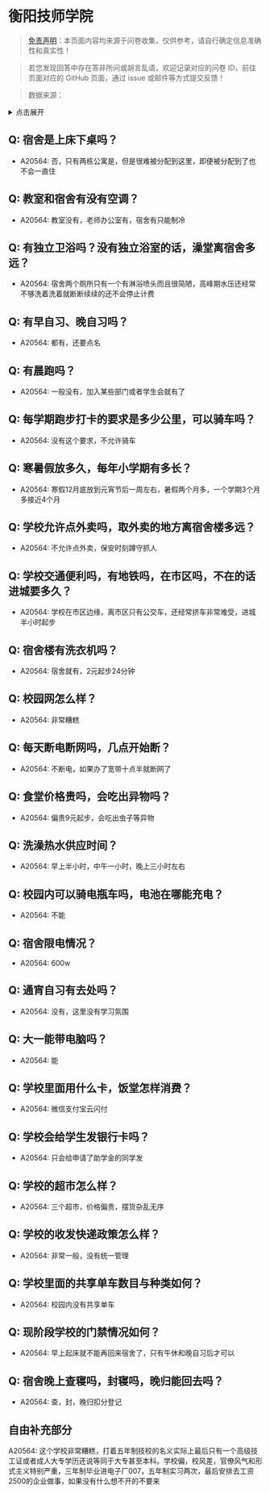# 衡阳技师学院

> [免责声明](https://colleges.chat/#_3)：本页面内容均来源于问卷收集，仅供参考，请自行确定信息准确性和真实性！

> 若您发现回答中存在答非所问或胡言乱语，欢迎记录对应的问卷 ID，前往页面对应的 GitHub 页面，通过 issue 或邮件等方式提交反馈！

> 数据来源：

<details><summary>点击展开</summary>
<ul>
<li>A20564: 匿名 (2023 年 07 月)</li>
</ul>
</details>

## Q: 宿舍是上床下桌吗？

- A20564: 否，只有两栋公寓是，但是很难被分配到这里，即便被分配到了也不会一直住

## Q: 教室和宿舍有没有空调？

- A20564: 教室没有，老师办公室有，宿舍有只能制冷

## Q: 有独立卫浴吗？没有独立浴室的话，澡堂离宿舍多远？

- A20564: 宿舍两个厕所只有一个有淋浴喷头而且很简陋，高峰期水压还经常不够洗着洗着就断断续续的还不会停止计费

## Q: 有早自习、晚自习吗？

- A20564: 都有，还要点名

## Q: 有晨跑吗？

- A20564: 一般没有，加入某些部门或者学生会就有了

## Q: 每学期跑步打卡的要求是多少公里，可以骑车吗？

- A20564: 没有这个要求，不允许骑车

## Q: 寒暑假放多久，每年小学期有多长？

- A20564: 寒假12月底放到元宵节后一周左右，暑假两个月多，一个学期3个月多接近4个月

## Q: 学校允许点外卖吗，取外卖的地方离宿舍楼多远？

- A20564: 不允许点外卖，保安时刻蹲守抓人

## Q: 学校交通便利吗，有地铁吗，在市区吗，不在的话进城要多久？

- A20564: 学校在市区边缘，离市区只有公交车，还经常挤车非常难受，进城半小时起步

## Q: 宿舍楼有洗衣机吗？

- A20564: 宿舍就有，2元起步24分钟

## Q: 校园网怎么样？

- A20564: 非常糟糕

## Q: 每天断电断网吗，几点开始断？

- A20564: 不断电，如果办了宽带十点半就断网了

## Q: 食堂价格贵吗，会吃出异物吗？

- A20564: 偏贵9元起步，会吃出虫子等异物

## Q: 洗澡热水供应时间？

- A20564: 早上半小时，中午一小时，晚上三小时左右

## Q: 校园内可以骑电瓶车吗，电池在哪能充电？

- A20564: 不能

## Q: 宿舍限电情况？

- A20564: 600w

## Q: 通宵自习有去处吗？

- A20564: 没有，这里没有学习氛围

## Q: 大一能带电脑吗？

- A20564: 能

## Q: 学校里面用什么卡，饭堂怎样消费？

- A20564: 微信支付宝云闪付

## Q: 学校会给学生发银行卡吗？

- A20564: 只会给申请了助学金的同学发

## Q: 学校的超市怎么样？

- A20564: 三个超市，价格偏贵，摆货杂乱无序

## Q: 学校的收发快递政策怎么样？

- A20564: 非常一般，没有统一管理

## Q: 学校里面的共享单车数目与种类如何？

- A20564: 校园内没有共享单车

## Q: 现阶段学校的门禁情况如何？

- A20564: 早上起床就不能再回来宿舍了，只有午休和晚自习后才可以

## Q: 宿舍晚上查寝吗，封寝吗，晚归能回去吗？

- A20564: 查，封，晚归扣分登记

## 自由补充部分

A20564: 这个学校非常糟糕，打着五年制技校的名义实际上最后只有一个高级技工证或者成人大专学历还说等同于大专甚至本科。学校偏，校风差，官僚风气和形式主义特别严重，三年制毕业进电子厂007，五年制实习两次，最后安排去工资2500的企业做事，如果没有什么想不开的不要来